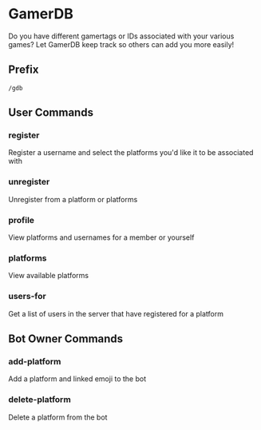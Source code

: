 # GamerDB
Do you have different gamertags or IDs associated with your various games? Let GamerDB keep track so others can add you more easily!

## Prefix
`/gdb`

## User Commands

### register
Register a username and select the platforms you'd like it to be associated with

### unregister
Unregister from a platform or platforms

### profile
View platforms and usernames for a member or yourself

### platforms
View available platforms

### users-for
Get a list of users in the server that have registered for a platform

## Bot Owner Commands

### add-platform
Add a platform and linked emoji to the bot

### delete-platform
Delete a platform from the bot
